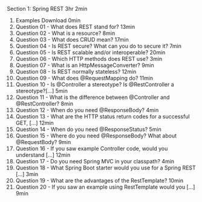 Section 1: Spring REST
3hr 2min
1. Examples Download
0min
2. Question 01 - What does REST stand for?
13min
3. Question 02 - What is a resource?
8min
4. Question 03 - What does CRUD mean?
17min
5. Question 04 - Is REST secure? What can you do to secure it?
7min
6. Question 05 - Is REST scalable and/or interoperable?
20min
7. Question 06 - Which HTTP methods does REST use?
3min
8. Question 07 - What is an HttpMessageConverter?
9min
9. Question 08 - Is REST normally stateless?
12min
10. Question 09 - What does @RequestMapping do?
11min
11. Question 10 - Is @Controller a stereotype? Is @RestController a stereotype?[...]
5min
12. Question 11 - What is the difference between @Controller and @RestController?
8min
13. Question 12 - When do you need @ResponseBody?
4min
14. Question 13 - What are the HTTP status return codes for a successful GET, [...]
12min
15. Question 14 - When do you need @ResponseStatus?
5min
16. Question 15 - Where do you need @ResponseBody? What about @RequestBody?
9min
17. Question 16 - If you saw example Controller code, would you understand [...]
12min
18. Question 17 - Do you need Spring MVC in your classpath?
4min
19. Question 18 - What Spring Boot starter would you use for a Spring REST [...]
3min
20. Question 19 - What are the advantages of the RestTemplate?
10min
21. Question 20 - If you saw an example using RestTemplate would you [...]
9min